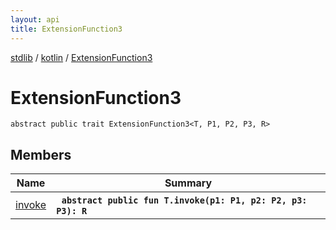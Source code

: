 ```yaml
---
layout: api
title: ExtensionFunction3
---
```

[stdlib](../../index.md) / [kotlin](../index.md) / [ExtensionFunction3](index.md)

# ExtensionFunction3

```
abstract public trait ExtensionFunction3<T, P1, P2, P3, R> 
```

## Members

| Name | Summary |
|------|---------|
|[invoke](invoke.md)|&nbsp;&nbsp;**`abstract public fun T.invoke(p1: P1, p2: P2, p3: P3): R`**<br>|
